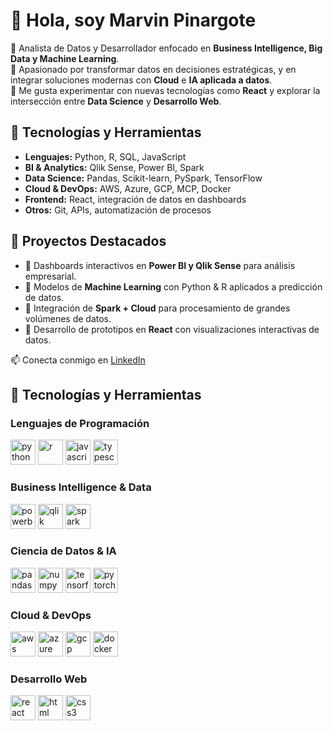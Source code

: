 # 👋 Hola, soy Marvin Pinargote  

🔹 Analista de Datos y Desarrollador enfocado en **Business Intelligence, Big Data y Machine Learning**.  
🔹 Apasionado por transformar datos en decisiones estratégicas, y en integrar soluciones modernas con **Cloud** e **IA aplicada a datos**.  
🔹 Me gusta experimentar con nuevas tecnologías como **React** y explorar la intersección entre **Data Science** y **Desarrollo Web**.  

## 🚀 Tecnologías y Herramientas
- **Lenguajes:** Python, R, SQL, JavaScript  
- **BI & Analytics:** Qlik Sense, Power BI, Spark  
- **Data Science:** Pandas, Scikit-learn, PySpark, TensorFlow  
- **Cloud & DevOps:** AWS, Azure, GCP, MCP, Docker  
- **Frontend:** React, integración de datos en dashboards  
- **Otros:** Git, APIs, automatización de procesos  

## 📂 Proyectos Destacados
- 🔸 Dashboards interactivos en **Power BI y Qlik Sense** para análisis empresarial.  
- 🔸 Modelos de **Machine Learning** con Python & R aplicados a predicción de datos.  
- 🔸 Integración de **Spark + Cloud** para procesamiento de grandes volúmenes de datos.  
- 🔸 Desarrollo de prototipos en **React** con visualizaciones interactivas de datos.  

📫 Conecta conmigo en [LinkedIn]([https://linkedin.com/](https://www.linkedin.com/in/marvinpinargote))  

## 🚀 Tecnologías y Herramientas  

### Lenguajes de Programación  
<p align="left">  
  <img src="https://cdn.jsdelivr.net/gh/devicons/devicon/icons/python/python-original.svg" alt="python" width="40" height="40"/>  
  <img src="https://cdn.jsdelivr.net/gh/devicons/devicon/icons/r/r-original.svg" alt="r" width="40" height="40"/>  
  <img src="https://cdn.jsdelivr.net/gh/devicons/devicon/icons/javascript/javascript-original.svg" alt="javascript" width="40" height="40"/>  
  <img src="https://cdn.jsdelivr.net/gh/devicons/devicon/icons/typescript/typescript-original.svg" alt="typescript" width="40" height="40"/>  
</p>  

### Business Intelligence & Data  
<p align="left">  
  <img src="https://img.icons8.com/color/48/power-bi.png" alt="powerbi" width="40" height="40"/>  
  <img src="https://img.icons8.com/color/48/qlik.png" alt="qlik" width="40" height="40"/>  
  <img src="https://cdn.jsdelivr.net/gh/devicons/devicon/icons/apache/apache-original.svg" alt="spark" width="40" height="40"/>  
</p>  

### Ciencia de Datos & IA  
<p align="left">  
  <img src="https://cdn.jsdelivr.net/gh/devicons/devicon/icons/pandas/pandas-original.svg" alt="pandas" width="40" height="40"/>  
  <img src="https://cdn.jsdelivr.net/gh/devicons/devicon/icons/numpy/numpy-original.svg" alt="numpy" width="40" height="40"/>  
  <img src="https://cdn.jsdelivr.net/gh/devicons/devicon/icons/tensorflow/tensorflow-original.svg" alt="tensorflow" width="40" height="40"/>  
  <img src="https://cdn.jsdelivr.net/gh/devicons/devicon/icons/pytorch/pytorch-original.svg" alt="pytorch" width="40" height="40"/>  
</p>  

### Cloud & DevOps  
<p align="left">  
  <img src="https://cdn.jsdelivr.net/gh/devicons/devicon/icons/amazonwebservices/amazonwebservices-original.svg" alt="aws" width="40" height="40"/>  
  <img src="https://cdn.jsdelivr.net/gh/devicons/devicon/icons/azure/azure-original.svg" alt="azure" width="40" height="40"/>  
  <img src="https://cdn.jsdelivr.net/gh/devicons/devicon/icons/googlecloud/googlecloud-original.svg" alt="gcp" width="40" height="40"/>  
  <img src="https://cdn.jsdelivr.net/gh/devicons/devicon/icons/docker/docker-original.svg" alt="docker" width="40" height="40"/>  
</p>  

### Desarrollo Web  
<p align="left">  
  <img src="https://cdn.jsdelivr.net/gh/devicons/devicon/icons/react/react-original.svg" alt="react" width="40" height="40"/>  
  <img src="https://cdn.jsdelivr.net/gh/devicons/devicon/icons/html5/html5-original.svg" alt="html" width="40" height="40"/>  
  <img src="https://cdn.jsdelivr.net/gh/devicons/devicon/icons/css3/css3-original.svg" alt="css3" width="40" height="40"/>  
</p>  
